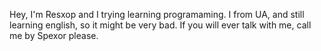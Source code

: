Hey, I'm Resxop and I trying learning programaming. I from UA, and still learning english, so it might be very bad.
If you will ever talk with me, call me by Spexor please.
<!---
Resxop/Resxop is a ✨ special ✨ repository because its `README.md` (this file) appears on your GitHub profile.
You can click the Preview link to take a look at your changes.
--->

